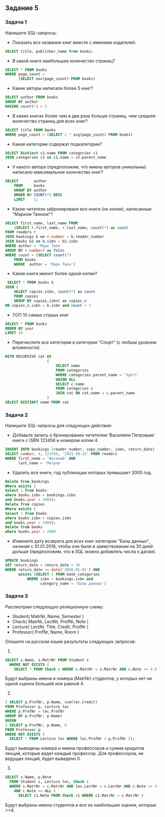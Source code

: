 ## Задание 5

### Задача 1  

Напишите SQL-запросы:

* Показать все названия книг вместе с именами издателей.
```sql
SELECT title, publisher_name from books; 
```
* В какой книге наибольшее количество страниц?
```sql
SELECT * FROM books
WHERE page_count =
      (SELECT max(page_count) FROM books)
```
* Какие авторы написали более 5 книг?
```sql
SELECT author FROM books
GROUP BY author
HAVING count(*) > 5
```
* В каких книгах более чем в два раза больше страниц, чем среднее количество страниц для всех книг?
```sql
SELECT title FROM books
WHERE page_count > (SELECT 2 * avg(page_count) FROM books)
```
* Какие категории содержат подкатегории?
```sql
SELECT Distinct c1.name FROM categories c1
JOIN categories c2 on c1.name = c2.parent_name
```
* У какого автора (предположим, что имена авторов уникальны) написано максимальное количество книг?
```sql
SELECT       author
    FROM     books
    GROUP BY author
    ORDER BY COUNT(*) DESC
    LIMIT    1;
```
* Какие читатели забронировали   все книги (не копии), написанные "Марком Твеном"?
```sql
SELECT first_name, last_name FROM
    (SELECT r.first_name, r.last_name, count(*) as count
FROM readers r
JOIN bookings b on r.number = b.reader_number
JOIN books b2 on b.isbn = b2.isbn
WHERE author = 'Марк Твен'
GROUP BY r.number) as fnlnc
WHERE count = (SELECT count(*)
    FROM books
    WHERE  author = 'Марк Твен')
```
* Какие книги имеют более одной копии? 
```sql
 SELECT * FROM books b
JOIN (
    SELECT copies.isbn, count(*) as count
    FROM copies
    GROUP BY copies.isbn) as copies_n
ON copies_n.isbn = b.isbn and count > 1
```
* ТОП 10 самых старых книг
```sql
SELECT * FROM books
ORDER BY year
LIMIT 10
```
* Перечислите все категории в категории “Спорт” (с любым уровнем вложености).
```sql
WITH RECURSIVE cat AS
                   (
                       SELECT name
                       FROM categories
                       WHERE categories.parent_name = 'Sport'
                       UNION ALL
                       SELECT c.name
                       FROM categories c
                       JOIN cat ON cat.name = c.parent_name
                   )
SELECT DISTINCT name FROM cat
```

### Задача 2

Напишите SQL-запросы для следующих действий:

* Добавьте запись о бронировании читателем ‘Василеем Петровым’ книги с ISBN 123456 и номером копии 4.
```sql
INSERT INTO bookings (reader_number, copy_number, isbn, return_date)
SELECT number, 4, 123456, '2021-10-12' FROM readers
WHERE first_name = 'Василий' AND
      last_name = 'Петров'
```
* Удалить все книги, год публикации которых превышает 2000 год.
```sql
Delete from bookings
Where exists (
Select 1 from books
where books.isbn = bookings.isbn
and books.year > 2000);
Delete from copies
Where exists (
Select 1 from books
where books.isbn = copies.isbn
and books.year > 2000);
Delete from books
where books.year > 2000
```
* Измените дату возврата для всех книг категории "Базы данных", начиная с 01.01.2016, чтобы они были в заимствовании на 30 дней дольше (предположим, что в SQL можно добавлять числа к датам).
```sql
UPDATE bookings
SET return_date = return_date + 30
WHERE return_date >= date('2016-01-01') AND
      exists (SELECT 1 FROM book_categories
          WHERE isbn = bookings.isbn and
                category_name = 'Базы данных')
```


### Задача 3

Рассмотрим следующую реляционную схему:

* Student( MatrNr, Name, Semester ) 
* Check( MatrNr, LectNr, ProfNr, Note ) 
* Lecture( LectNr, Title, Credit, ProfNr ) 
* Professor( ProfNr, Name, Room )

Опишите на русском языке результаты следующих запросов:

1.
```sql
SELECT s.Name, s.MatrNr FROM Student s 
  WHERE NOT EXISTS ( 
    SELECT * FROM Check c WHERE c.MatrNr = s.MatrNr AND c.Note >= 4.0 ) ; 
```

Будут выбраны имена и номера (MatrNr) студентов, у которых нет ни одной оценки большей или равной 4.

2.
```sql
( SELECT p.ProfNr, p.Name, sum(lec.Credit) 
FROM Professor p, Lecture lec 
WHERE p.ProfNr = lec.ProfNr
GROUP BY p.ProfNr, p.Name)
UNION
( SELECT p.ProfNr, p.Name, 0 
FROM Professor p
WHERE NOT EXISTS ( 
  SELECT * FROM Lecture lec WHERE lec.ProfNr = p.ProfNr )); 
```

Будут выведены номера и имена профессоров и сумма кредитов лекций, которые ведет каждый профессор. Для профессоров, не ведущих лекций, будет выведено 0.

3.
```sql
SELECT s.Name, p.Note
  FROM Student s, Lecture lec, Check c
  WHERE s.MatrNr = c.MatrNr AND lec.LectNr = c.LectNr AND c.Note >= 4 
    AND c.Note >= ALL ( 
      SELECT c1.Note FROM Check c1 WHERE c1.MatrNr = c.MatrNr ) 
```

 Будут выбраны имена студентов и все их наибольшие оценки, которые >=4.
